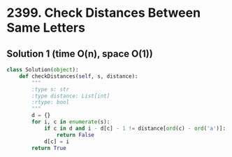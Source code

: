 # 2399. Check Distances Between Same Letters

## Solution 1 (time O(n), space O(1))

```python
class Solution(object):
    def checkDistances(self, s, distance):
        """
        :type s: str
        :type distance: List[int]
        :rtype: bool
        """
        d = {}
        for i, c in enumerate(s):
            if c in d and i - d[c] - 1 != distance[ord(c) - ord('a')]:
                return False
            d[c] = i
        return True
```
